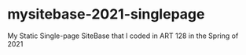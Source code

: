 # mysitebase-2021-singlepage
My Static Single-page SiteBase that I coded in ART 128 in the Spring of 2021
